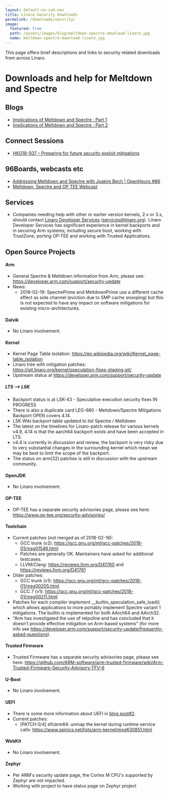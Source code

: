 ```yaml
---
layout: default-no-sub-nav
title: Linaro Security Downloads
permalink: /downloads/security/
image:
  featured: true
  path: /assets/images/blog/meltdown-spectre-download-linaro.jpg
  name: meltdown-spectre-download-linaro.jpg  
---
```


This page offers brief descriptions and links to security related downloads from across Linaro.

# Downloads and help for Meltdown and Spectre
## Blogs
* [Implications of Meltdown and Spectre : Part 1](https://www.linaro.org/blog/meltdown-spectre/)
* [Implications of Meltdown and Spectre : Part 2](https://www.linaro.org/blog/meltdown-spectre-2/)

## Connect Sessions
* [HKG18-507 – Preparing for future security exploit mitigations](http://connect.linaro.org/resource/hkg18/hkg18-507/)

## 96Boards, webcasts etc
* [Addressing Meltdown and Spectre with Joakim Bech \| OpenHours #86](https://youtu.be/FiINvzyO5R8)
* [Meltdown, Spectre and OP TEE Webcast](https://youtu.be/rGwgOOSwXBY)


## Services
* Companies needing help with other or earlier version kernels, 2.x or 3.x, should contact [Linaro Developer Services](https://www.linaro.org/services/#developer-services-contact-us) (services@linaro.org). Linaro Developer Services has significant experience in kernel backports and in securing Arm systems; including secure boot, working with TrustZone, porting OP-TEE and working with Trusted Applications.

## Open Source Projects
#### Arm
* General Spectre & Meltdown information from Arm, please see: https://developer.arm.com/support/security-update
* News:
  * 2018-02-19: SpectrePrime and MeltdownPrime use a different cache effect as side channel (eviction due to SMP cache snooping) but this is not expected to have any impact on software mitigations for existing micro-architectures. 

#### Dalvik
* No Linaro involvement.

#### Kernel
* Kernel Page Table Isolation: https://en.wikipedia.org/wiki/Kernel_page-table_isolation
* Linaro tree with mitigation patches: https://git.linaro.org/kernel/speculation-fixes-staging.git/
* Upstream status at https://developer.arm.com/support/security-update

##### LTS --> LSK
* Backport status is at LSK-43 - Speculative execution security fixes IN PROGRESS
* There is also a duplicate card LEG-680 - Meltdown/Spectre Mitigations Backport OPEN covers 4.14.
* LSK Wiki backport table updated to list Spectre / Meltdown
* The latest on the timelines for Linaro-patch release for various kernels v4.9, 4.14 is that the aarch64 backport exists and have been accepted in LTS.
* v4.4 is currently in discussion and review, the backport is very risky due to very substantial changes in the surrounding kernel which mean we may be best to limit the scope of the backport.
* The status on arm(32) patches is still in discussion with the upstream community.

#### OpenJDK
* No Linaro involvement.

#### OP-TEE
* OP-TEE has a separate security advisories page, please see here: https://www.op-tee.org/security-advisories/

#### Toolchain
* Current patches (not merged as of 2018-02-16):
  * GCC trunk (v2): https://gcc.gnu.org/ml/gcc-patches/2018-01/msg01546.html
  * Patches are generally OK.  Maintainers have asked for additional testcases.
  * LLVM/Clang: https://reviews.llvm.org/D41760 and https://reviews.llvm.org/D41761
* Older patches:
  * GCC trunk (v1): https://gcc.gnu.org/ml/gcc-patches/2018-01/msg00205.html
  * GCC 7 (v1): https://gcc.gnu.org/ml/gcc-patches/2018-01/msg00211.html
* Patches for each compiler implement __builtin_speculation_safe_load() which allows applications to more portably implement Spectre variant 1 mitigations. The builtin is implemented for both AArch64 and AArch32.
* "Arm has investigated the use of retpoline and has concluded that it doesn't provide effective mitigation on Arm-based systems" (for more info see  https://developer.arm.com/support/security-update/frequently-asked-questions).

#### Trusted Firmware
* Trusted Firmware has a separate security advisories page, please see here: https://github.com/ARM-software/arm-trusted-firmware/wiki/Arm-Trusted-Firmware-Security-Advisory-TFV-6

#### U-Boot
* No Linaro involvement.

#### UEFI
* There is some more information about UEFI in [blog post#2](https://www.linaro.org/blog/meltdown-spectre-2/).
* Current patches:
  * [PATCH 0/4] efi/arm64: unmap the kernel during runtime service calls: https://www.spinics.net/lists/arm-kernel/msg630851.html


#### WebKit
* No Linaro involvement.

#### Zephyr
* Per ARM's security update page, the Cortex M CPU's supported by Zephyr are not impacted.
* Working with project to have status page on Zephyr project

